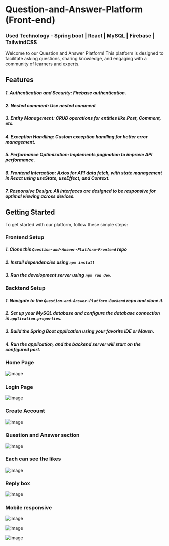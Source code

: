 #     Question-and-Answer-Platform (Front-end)

### Used Technology -  Spring boot | React | MySQL | Firebase | TailwindCSS

Welcome to our Question and Answer Platform! This platform is designed to facilitate asking questions, sharing knowledge, and engaging with a community of learners and experts.

## Features
##### 1. Authentication and Security: Firebase authentication.
##### 2. Nested comment: Use nested comment
##### 3. Entity Management: CRUD operations for entities like Post, Comment, etc.
##### 4. Exception Handling: Custom exception handling for better error management.
##### 5. Performance Optimization: Implements pagination to improve API performance.
##### 6. Frontend Interaction: Axios for API data fetch, with state management in React using useState, useEffect, and Context.
##### 7. Responsive Design: All interfaces are designed to be responsive for optimal viewing across devices.

## Getting Started
To get started with our platform, follow these simple steps:
### Frontend Setup
##### 1. Clone this `Question-and-Answer-Platform-Frontend` repo 
##### 2. Install dependencies using `npm install`
##### 3. Run the development server using `npm run dev`.

### Backtend Setup
##### 1. Navigate to the `Question-and-Answer-Platform-Backend` repo and clone it.
##### 2. Set up your MySQL database and configure the database connection in `application.properties`.
##### 3. Build the Spring Boot application using your favorite IDE or Maven.
##### 4. Run the application, and the backend server will start on the configured port.

### Home Page
![image](https://github.com/LakshanChinthaka/Question-and-Answer-Platform-Frontend/assets/115285758/11a96199-a947-4f1f-84bc-eee83e4e645b)

### Login Page
![image](https://github.com/LakshanChinthaka/Question-and-Answer-Platform-Frontend/assets/115285758/551631e7-43c4-4779-bd9d-5ffa7f06ec3e)

### Create Account
![image](https://github.com/LakshanChinthaka/Question-and-Answer-Platform-Frontend/assets/115285758/2962c1a3-91ba-4cab-9abf-e8cb3d24385a)

###  Question and Answer section
![image](https://github.com/LakshanChinthaka/Question-and-Answer-Platform-Frontend/assets/115285758/259e2d42-91ee-4a5d-b182-858afc086d81)

### Each can see the likes 
![image](https://github.com/LakshanChinthaka/Question-and-Answer-Platform-Frontend/assets/115285758/3fea4281-68c3-44d2-b9ef-9878ba18d966)

### Reply box
![image](https://github.com/LakshanChinthaka/Question-and-Answer-Platform-Frontend/assets/115285758/72588970-c717-408a-94c6-5e1cbf1968fd)

### Mobile responsive
![image](https://github.com/LakshanChinthaka/Question-and-Answer-Platform-Frontend/assets/115285758/65accb9c-ecdd-48df-abe9-27450430bd54)

![image](https://github.com/LakshanChinthaka/Question-and-Answer-Platform-Frontend/assets/115285758/62ab4c6d-2961-458a-b1c8-f9d02194989c)

![image](https://github.com/LakshanChinthaka/Question-and-Answer-Platform-Frontend/assets/115285758/71aa4db4-9926-4c4c-ac23-b8609fd45dd7)




